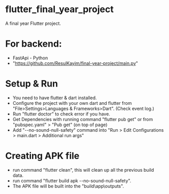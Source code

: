 # flutter_final_year_project

A final year Flutter project.

# For backend:
- FastApi - Python
- "https://github.com/ResulKayim/final-year-project/main.py"

# Setup & Run
- You need to have flutter & dart installed. 
- Configure the project with your own dart and flutter from "File>Settings>Languages & Frameworks>Dart". (Check event log.)
- Run "flutter doctor" to check error if you have.
- Get Dependencies with running command "flutter pub get" or from "pubspec.yaml" > "Pub get" (on top of page) 
- Add "--no-sound-null-safety" command into "Run > Edit Configurations > main.dart > Additional run args"

# Creating APK file
- run command "flutter clean", this will clean up all the previous build data.
- run command "flutter build apk --no-sound-null-safety".
- The APK file will be built into the "build\app\outputs".

